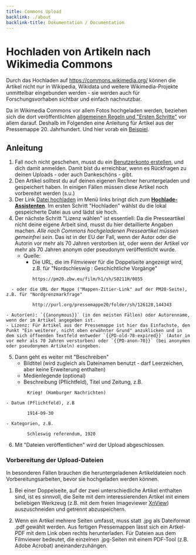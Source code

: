 ```yaml
---
title: Commons Upload
backlink: ./about
backlink-title: Dokumentation / Documentation
---
```


# Hochladen von Artikeln nach Wikimedia Commons

Durch das Hochladen auf https://commons.wikimedia.org/ können die Artikel nicht nur in Wikipedia, Wikidata und weitere Wikimedia-Projekte unmittelbar eingebunden werden - sie werden auch für Forschungsvorhaben sichtbar und einfach nachnutzbar.

Da in Wikimedia Commons vor allem Fotos hochgeladen werden, beziehen sich die dort veröffentlichten [allgemeinen Regeln und "Ersten Schritte"](https://commons.wikimedia.org/wiki/Commons:First_steps/Uploading_files/de) vor allem darauf. Deshalb im Folgenden eine Anleitung für Artikel aus der Pressemappe 20. Jahrhundert. Und hier vorab ein [Beispiel](https://commons.wikimedia.org/wiki/File:Krieg!_Hamburger_Nachrichten_1914-08-30.pdf).

## Anleitung

1. Fall noch nicht geschehen, musst du ein [Benutzerkonto erstellen](https://commons.wikimedia.org/w/index.php?title=Special:CreateAccount&returnto=Commons%3AHochladen&returntoquery=uselang%3Dde), und dich damit anmelden. Damit bist du erreichbar, wenn es Rückfragen zu deinen Uploads - oder auch Dankeschöns - gibt.
2. Den Artikel solltest du auf deinen eigenen Rechner heruntergeladen und gespeichert haben. In einigen Fällen  müssen diese Artikel noch vorbereitet werden (s.u.)
3. Der Link [Datei hochladen](https://commons.wikimedia.org/wiki/Commons:Hochladen) im Menü links bringt dich zum [**Hochlade-Assistenten**](https://commons.wikimedia.org/w/index.php?title=Special:UploadWizard&uselang=de). Im ersten Schritt "Hochladen" wählst du die lokal gespeicherte Datei aus und lädst sie hoch.
4. Der nächste Schritt "Lizenz wählen" ist essentiell: Da die Presseartikel nicht deine eigene Arbeit sind, musst du hier detaillierte Angaben machen. _Alle nach Commons hochgeladenen Presseartikel müssen gemeinfrei sein._ Das ist in der EU der Fall, wenn der Autor oder die Autorin vor mehr als 70 Jahren verstorben ist, oder wenn der Artikel vor mehr als 70 Jahren anonym oder pseudonym veröffentlicht wurde.
    - Quelle: 
      - Die URL, die im Filmviewer für die Doppelseite angezeigt wird, z.B. für "Nordschleswig : Geschichtliche Vorgänge"
```
          https://pm20.zbw.eu/film/h1/sh/S0211H/0855
```
      - oder die URL der Mappe ("Mappen-Zitier-Link" auf der PM20-Seite), z.B. für "Nordgrenzmarkfrage"
```
          http://purl.org/pressemappe20/folder/sh/126128,144343
```
    - Autor(en): `{{anonymous}}` (in den meisten Fällen) oder Autorenname, wenn der im Artikel angegeben ist.
    - Lizenz: Für Artikel aus der Pressemappe ist hier das Einfachste, den Punkt "Ein weiterer, nicht oben erwähnter Grund" anzuklicken und in dem sich öffnenden Textfeld entweder `{{PD-old-70-expired}}` (Autor_in vor mehr als 70 Jahren verstorben) oder `{{PD-anon-70}}` (bei anonymen oder pseudonymen Artikeln) eingeben.
5. Dann geht es weiter mit "Beschreiben"
    - Bildtitel (wird zugleich als Dateinamen benutzt - darf Leerzeichen, aber keine Erweiterung enthalten)
    - Medienlegende (optional)
    - Beschreibung (Pflichtfeld), Titel und Zeitung, z.B.
```
        Krieg! (Hamburger Nachrichten)
```
    - Datum (Pflichtfeld), z.B
```
        1914-09-30
```
    - Kategorien, z.B.
```
        Schleswig referendum, 1920
```
6. Mit "Dateien veröffentlichen" wird der Upload abgeschlossen.

### Vorbereitung der Upload-Dateien

In besonderen Fällen brauchen die heruntergeladenen Artikeldateien noch Vorbereitungsarbeiten, bevor sie hochgeladen werden können.

1. Bei einer Doppelseite, auf der zwei unterschiedliche Artikel enthalten sind, ist es sinnvoll, die Seite mit dem interessierenden Artikel mit einem beliebigen Werkzeug (z.B. mit dem freien Imageviewer [XnView](https://www.xnview.com/de/)) auszuschneiden und getrennt abzuspeichern. 

2. Wenn ein Artikel mehrere Seiten umfasst, muss statt .jpg als Dateiformat .pdf gewählt werden. Aus fertigen Pressemappen lässt sich ein Artkel-PDF mit dem Link oben rechts herunterladen. Für Dateien aus dem Filmviewer bedeutet, die einzelnen .jpg-Seiten mit einem PDF-Tool (z.B. Adobe Acrobat) aneinanderzuhängen. 

